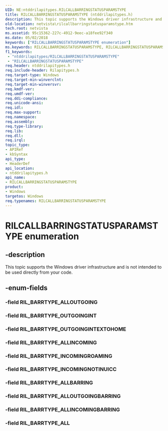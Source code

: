 ```yaml
---
UID: NE:ntddrilapitypes.RILCALLBARRINGSTATUSPARAMSTYPE
title: RILCALLBARRINGSTATUSPARAMSTYPE (ntddrilapitypes.h)
description: This topic supports the Windows driver infrastructure and is not intended to be used directly from your code.
old-location: netvista\rilcallbarringstatusparamstype.htm
tech.root: netvista
ms.assetid: 95c15362-227c-4912-9eec-a18fee92f340
ms.date: 05/02/2018
keywords: ["RILCALLBARRINGSTATUSPARAMSTYPE enumeration"]
ms.keywords: RILCALLBARRINGSTATUSPARAMSTYPE, RILCALLBARRINGSTATUSPARAMSTYPE enumeration [Network Drivers Starting with Windows Vista], RIL_BARRTYPE_ALL, RIL_BARRTYPE_ALLBARRING, RIL_BARRTYPE_ALLINCOMING, RIL_BARRTYPE_ALLINCOMINGBARRING, RIL_BARRTYPE_ALLOUTGOINGBARRING, RIL_BARRTYPE_INCOMINGNOTINUICC, RIL_BARRTYPE_INCOMINGROAMING, RIL_BARRTYPE_OUTGOINGINT, RIL_BARRTYPE_OUTGOINGINTEXTOHOME, netvista.rilcallbarringstatusparamstype, ntddrilapitypes/RILCALLBARRINGSTATUSPARAMSTYPE, ntddrilapitypes/RIL_BARRTYPE_ALL, ntddrilapitypes/RIL_BARRTYPE_ALLBARRING, ntddrilapitypes/RIL_BARRTYPE_ALLINCOMING, ntddrilapitypes/RIL_BARRTYPE_ALLINCOMINGBARRING, ntddrilapitypes/RIL_BARRTYPE_ALLOUTGOINGBARRING, ntddrilapitypes/RIL_BARRTYPE_INCOMINGNOTINUICC, ntddrilapitypes/RIL_BARRTYPE_INCOMINGROAMING, ntddrilapitypes/RIL_BARRTYPE_OUTGOINGINT, ntddrilapitypes/RIL_BARRTYPE_OUTGOINGINTEXTOHOME
f1_keywords:
 - "ntddrilapitypes/RILCALLBARRINGSTATUSPARAMSTYPE"
 - "RILCALLBARRINGSTATUSPARAMSTYPE"
req.header: ntddrilapitypes.h
req.include-header: Rilapitypes.h
req.target-type: Windows
req.target-min-winverclnt: 
req.target-min-winversvr: 
req.kmdf-ver: 
req.umdf-ver: 
req.ddi-compliance: 
req.unicode-ansi: 
req.idl: 
req.max-support: 
req.namespace: 
req.assembly: 
req.type-library: 
req.lib: 
req.dll: 
req.irql: 
topic_type:
- APIRef
- kbSyntax
api_type:
- HeaderDef
api_location:
- ntddrilapitypes.h
api_name:
- RILCALLBARRINGSTATUSPARAMSTYPE
product:
- Windows
targetos: Windows
req.typenames: RILCALLBARRINGSTATUSPARAMSTYPE
---
```


# RILCALLBARRINGSTATUSPARAMSTYPE enumeration


## -description


This topic supports the Windows driver infrastructure and is not intended to be used directly from your code.


## -enum-fields




### -field RIL_BARRTYPE_ALLOUTGOING


### -field RIL_BARRTYPE_OUTGOINGINT


### -field RIL_BARRTYPE_OUTGOINGINTEXTOHOME


### -field RIL_BARRTYPE_ALLINCOMING


### -field RIL_BARRTYPE_INCOMINGROAMING


### -field RIL_BARRTYPE_INCOMINGNOTINUICC


### -field RIL_BARRTYPE_ALLBARRING


### -field RIL_BARRTYPE_ALLOUTGOINGBARRING


### -field RIL_BARRTYPE_ALLINCOMINGBARRING


### -field RIL_BARRTYPE_ALL

